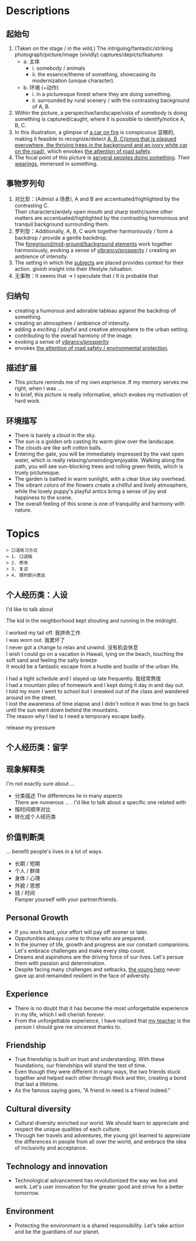 # Descriptions

## 起始句
1. (Taken on the stage / in the wild,) The intriguing/fantastic/striking photograph/picture/image (vividly) captures/depicts/features
    - a. 主体
        - i. somebody / animals
        - ii. the essence/theme of something, showcasing its modernization (unique character).
    - b. 环境 (+动作)
        - i. in a picturesque forest where they are doing something.
        - ii. surrounded by rural scenery / with the contrasting background of A, B.
2. Within the picture, a perspective/landscape/vista of somebody is doing something is captured/caught, where it is possible to identify/notice A, B, C. 
3. In this illustration, a glimpse of <u>a car on fire</u> is conspicuous 显眼的, making it feasible to recognize/detect <u>A, B, C(smog that is plagued everywhere, the thriving trees in the background and an ivory white car on the road)</u>, which envokes <u>the attention of road safety</u>.
4. The focal point of this picture is <u>serveral peoples doing something</u>. Their <u>wearings</u>, immersed in something.

## 事物罗列句 
1. 对比型：(Admist a 场景), A and B are accentuated/highlighted by the contrasting C.  
Their characters(widely open mouth and sharp teeth)/some other matters are accentuated/highlighted by the contrasting harmonious and tranquil background surrounding them.
2. 罗列型：Additionally, A, B, C work together harmoniously / form a backdrop / provide a gentle backdrop.  
The <u>foreground/mid-ground/background elements</u> work together harmoniously, evoking a sense of <u>vibrancy/prosperity</u> / creating an ambience of intensity.
3. The setting in which the <u>subjects</u> are placed provides context for their action. givinh insight into their lifestyle /situation.
4.  无事物：It seems that -> I speculate that / It is probable that

## 归纳句
- creating a humorous and adorable tableau agianst the backdrop of something.
- creating an atmosphere / ambience of intensity.
- adding a exciting / playful and creative atmosphere to the urban setting.
- contributing to the overall harmony of the image.
- evoking a sense of <u>vibrancy/prosperity</u>  
- envokes <u>the attention of road safety / environmental protection</u>.

## 描述扩展
- This picture reminds me of my own exprience. If my memory serves me right, when I was ...
- In brief, this picture is really informative, which evokes my motivation of hard work.

## 环境描写
- There is barely a cloud in the sky.
- The sun is a golden orb casting its warm glow over the landscape. 
- The clouds are like soft cotton balls.
- Entering the gate, you will be immediately impressed by the vast open water, which is really relaxing/unwinding/enjoyable. Walking along the path, you will see sun-blocking trees and rolling green fields, which is truely picturesque.
- The garden is bathed in warm sunlight, with a clear blue sky overhead.
- The vibrant colors of the flowers create a chillful and lively atmosphere, while the lovely puppy's playful antics bring a sense of joy and happiness to the scene.
- The overall feeling of this scene is one of tranquility and harmony with nature.

# Topics 
    > 口语练习方式   
    > 1. 口语稿  
    > 2. 修改  
    > 3. 复述  
    > 4. 限时即兴表达  

## 个人经历类：人设

I'd like to talk about

The kid in the neighborhood kept shouting and running in the midnight.

I worked my tail off. 我拼命工作   
I was worn out. 我累坏了  
I never got a change to relax and unwind. 没有机会休息  
I wish I could go on a vacation in Hawaii, lying on the beach, touching the soft sand and feeling the salty breeze  
It would be a fantastic escape from a hustle and bustle of the urban life.  

I had a tight schedule and I stayed up late frequently. 我经常熬夜  
I had a mountain piles of homework and I kept doing it day in and day out.  
I told my mom I went to school but I sneaked out of the class and wandered around on the street.   
I lost the awareness of time elapse and I didn't notice it was time to go back until the sun went down behind the mountains.  
The reason why I lied is I need a temporary escape badly.    

release my pressure  

## 个人经历类：留学

## 现象解释类  
I'm not exactly sure about ...  
- 分类描述
The differences lie in many aspects   
There are numerous ... . I'd like to talk about a specific one related with   
- 按时间顺序对比
- 转化成个人经历类

## 价值判断类  
... benefit people's lives in a lot of ways.
- 长期 / 短期 
- 个人 / 群体
- 身体 / 心理
- 外貌 / 思想
- 钱 / 时间  
Pamper yourself with your partner/friends.

















## Personal Growth  
- If you work hard, your effort will pay off sooner or later.
- Oppotunities always come to those who are prepared.  
- In the journey of life, growth and progress are our constant companions. Let's embrace challenges and make every step count.   
- Dreams and aspirations are the driving force of our lives. Let's persue them with passion and determination. 
- Despite facing many challenges and setbacks, <u>the young hero</u> never gave up and remainded resilient in the face of adversity.

## Experience 
- There is no doubt that it has become the most unforgettable experience in my life, which I will cherish forever.  
- From the unforgettable experience, I have realized that <u>my teacher</u> is the person I should give me sincerest thanks to.

## Friendship
- True friendship is built on trust and understanding. With these foundations, our friendships will stand the test of time.
- Even though they were different in many ways, the two friends stuck together and helped each other through thick and thin, creating a bond that last a lifetime.
- As the famous saying goes, "A friend in need is a friend indeed." 

## Cultural diversity  
- Cultural diversity enriched our world. We should learn to appreciate and respect the unique qualities of each culture.  
- Through her travels and adventures, the young girl learned to appreciate the differences in people from all over the world, and embrace the idea of inclusivity and acceptance. 

## Technology and innovation 
- Technological advancement has revolutionized the way we live and work. Let's user innovation for the greater good and strive for a better tomorrow.

## Environment
- Protecting the environment is a shared responsibility. Let's take action and be the guardians of our planet.
